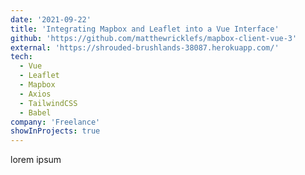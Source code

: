 ```yaml
---
date: '2021-09-22'
title: 'Integrating Mapbox and Leaflet into a Vue Interface'
github: 'https://github.com/matthewricklefs/mapbox-client-vue-3'
external: 'https://shrouded-brushlands-38087.herokuapp.com/'
tech:
  - Vue
  - Leaflet
  - Mapbox
  - Axios
  - TailwindCSS
  - Babel
company: 'Freelance'
showInProjects: true
---
```


lorem ipsum
